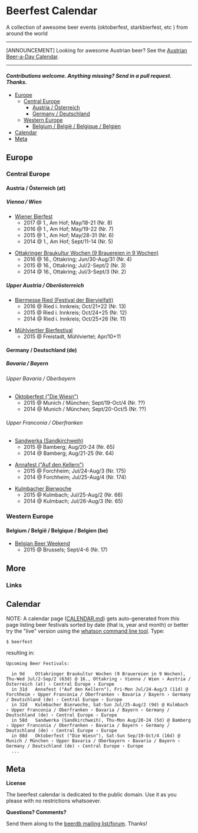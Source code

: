 # Beerfest Calendar

A collection of awesome beer events (oktoberfest, starkbierfest, etc ) from around the world

---

[ANNOUNCEMENT] Looking for awesome Austrian beer? See the [Austrian Beer-a-Day Calendar](http://at365.herokuapp.com).

---


#### _Contributions welcome. Anything missing? Send in a pull request. Thanks._


- [Europe](#europe)
  - [Central Europe](#central-europe)
      - [Austria / Österreich](#austria--%C3%96sterreich-at)
      - [Germany / Deutschland](#germany--deutschland-de)
  - [Western Europe](#western-europe)
      - [Belgium / België / Belgique / Belgien](#belgium--belgi%C3%AB--belgique--belgien-be)
- [Calendar](#calendar)
- [Meta](#meta)

## Europe

### Central Europe

#### Austria / Österreich (at)

##### Vienna / Wien

- [Wiener Bierfest](http://www.wienerbierfest.at)
   - 2017 @ 1., Am Hof; May/18-21   (Nr. 8)
   - 2016 @ 1., Am Hof; May/19-22   (Nr. 7)
   - 2015 @ 1., Am Hof; May/28-31   (Nr. 6)
   - 2014 @ 1., Am Hof; Sept/11-14  (Nr. 5)

<!-- new list -->

- [Ottakringer Braukultur Wochen (9 Brauereien in 9 Wochen)](http://www.ottakringerbrauerei.at/braukulturwochen)
   - 2016 @ 16., Ottakring; Jun/30-Aug/31 (Nr. 4)
   - 2015 @ 16., Ottakring; Jul/2-Sept/2 (Nr. 3)
   - 2014 @ 16., Ottakring; Jul/3-Sept/3 (Nr. 2) 



##### Upper Austria / Oberösterreich

- [Biermesse Ried (Festival der Biervielfalt)](http://www.bierig.org/Events-Bierfestival2016)
   - 2016 @ Ried i. Innkreis; Oct/21+22  (Nr. 13)
   - 2015 @ Ried i. Innkreis; Oct/24+25  (Nr. 12)
   - 2014 @ Ried i. Innkreis; Oct/25+26  (Nr. 11)

<!-- organized by BierIG  - http://www.bierig.org 
  -->

- [Mühlviertler Bierfestival](http://www.muehlviertler-bierfestival.at)
  - 2015 @ Freistadt, Mühlviertel; Apr/10+11



#### Germany / Deutschland (de)

##### Bavaria / Bayern

###### Upper Bavaria / Oberbayern

- [Oktoberfest ("Die Wiesn")](http://www.muenchen.de/veranstaltungen/oktoberfest.html)
    - 2015 @ Munich / München; Sept/19-Oct/4   (Nr. ??)
    - 2014 @ Munich / München; Sept/20-Oct/5   (Nr. ??)

###### Upper Franconia / Oberfranken

- [Sandwerka (Sandkirchweih)](http://www.sandkerwa.de)
   - 2015 @ Bamberg; Aug/20-24   (Nr. 65)
   - 2014 @ Bamberg; Aug/21-25   (Nr. 64)

<!-- new list -->

- [Annafest ("Auf den Kellern")](http://www.forchheim.de/content/annafest-forchheim)
   - 2015 @ Forchheim; Jul/24-Aug/3  (Nr. 175)
   - 2014 @ Forchheim; Jul/25-Aug/4  (Nr. 174) 

<!-- new list -->

- [Kulmbacher Bierwoche](http://www.kulmbacher-bierwoche.de)
   - 2015 @ Kulmbach; Jul/25-Aug/2  (Nr. 66)
   - 2014 @ Kulmbach; Jul/26-Aug/3  (Nr. 65)

### Western Europe

#### Belgium / België / Belgique / Belgien (be)

- [Belgian Beer Weekend](http://www.belgianbrewers.be/en/events/belgian-beer-weekend-171)
   - 2015 @ Brussels; Sept/4-6 (Nr. 17)

<!-- organized by Belgian Brewers 
  -->

## More

### Links



## Calendar

NOTE: A calendar page ([CALENDAR.md](CALENDAR.md)) gets auto-generated from this page listing beer festivals sorted by date (that is, year and month) or better try the "live" version using the [whatson command line tool](https://github.com/textkit/whatson). Type:

~~~
$ beerfest
~~~

resulting in:

~~~
Upcoming Beer Festivals:

  in 9d    Ottakringer Braukultur Wochen (9 Brauereien in 9 Wochen), Thu-Wed Jul/2-Sep/2 (63d) @ 16., Ottakring › Vienna / Wien › Austria / Österreich (at) › Central Europe › Europe
  in 31d   Annafest ("Auf den Kellern"), Fri-Mon Jul/24-Aug/3 (11d) @ Forchheim › Upper Franconia / Oberfranken › Bavaria / Bayern › Germany / Deutschland (de) › Central Europe › Europe
  in 32d   Kulmbacher Bierwoche, Sat-Sun Jul/25-Aug/2 (9d) @ Kulmbach › Upper Franconia / Oberfranken › Bavaria / Bayern › Germany / Deutschland (de) › Central Europe › Europe
  in 58d   Sandwerka (Sandkirchweih), Thu-Mon Aug/20-24 (5d) @ Bamberg › Upper Franconia / Oberfranken › Bavaria / Bayern › Germany / Deutschland (de) › Central Europe › Europe
  in 88d   Oktoberfest ("Die Wiesn"), Sat-Sun Sep/19-Oct/4 (16d) @ Munich / München › Upper Bavaria / Oberbayern › Bavaria / Bayern › Germany / Deutschland (de) › Central Europe › Europe
  ...
~~~


## Meta

**License**

The beerfest calendar is dedicated to the public domain. Use it as you please with no restrictions whatsoever.

**Questions? Comments?**

Send them along to the [beerdb mailing list/forum](http://groups.google.com/group/beerdb). Thanks!

